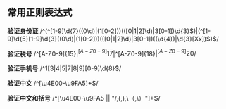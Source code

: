 ## 常用正则表达式

**验证身份证** /^(^[1-9]\d{7}((0\d)|(1[0-2]))(([0|1|2]\d)|3[0-1])\d{3}$)|(^[1-9]\d{5}[1-9]\d{3}((0\d)|(1[0-2]))(([0|1|2]\d)|3[0-1])((\d{4})|\d{3}[Xx])$)$/

**验证税号** /^[A-Z0-9]{15}$|^[A-Z0-9]{17}$|^[A-Z0-9]{18}$|^[A-Z0-9]{20}$/

**验证手机号** /^1[3|4|5|7|8|9][0-9]\d{8}$/

**验证中文** /^[\u4E00-\u9FA5]+$/

**验证中文和括号**  /^[\u4E00-\u9FA5 || "/\,\(,\),\（,\）"]+$/





